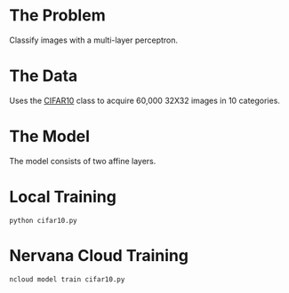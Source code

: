 # The Problem

Classify images with a multi-layer perceptron.

# The Data

Uses the [CIFAR10](http://neon.nervanasys.com/docs/latest/datasets.html#cifar10)
class to acquire 60,000 32X32 images in 10 categories.

# The Model

The model consists of two affine layers.

# Local Training

`python cifar10.py`

# Nervana Cloud Training

`ncloud model train cifar10.py`
